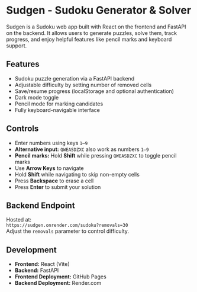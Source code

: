 # Sudgen - Sudoku Generator & Solver

Sudgen is a Sudoku web app built with React on the frontend and FastAPI on the backend. It allows users to generate puzzles, solve them, track progress, and enjoy helpful features like pencil marks and keyboard support.

## Features

- Sudoku puzzle generation via a FastAPI backend
- Adjustable difficulty by setting number of removed cells
- Save/resume progress (localStorage and optional authentication)
- Dark mode toggle
- Pencil mode for marking candidates
- Fully keyboard-navigable interface

## Controls

- Enter numbers using keys `1–9`
- **Alternative input:** `QWEASDZXC` also work as numbers `1–9`  
- **Pencil marks:** Hold **Shift** while pressing `QWEASDZXC` to toggle pencil marks
- Use **Arrow Keys** to navigate
- Hold **Shift** while navigating to skip non-empty cells
- Press **Backspace** to erase a cell
- Press **Enter** to submit your solution

## Backend Endpoint

Hosted at:  
`https://sudgen.onrender.com/sudoku?removals=30`  
Adjust the `removals` parameter to control difficulty.

## Development

- **Frontend:** React (Vite)
- **Backend:** FastAPI
- **Frontend Deployment:** GitHub Pages  
- **Backend Deployment:** Render.com
